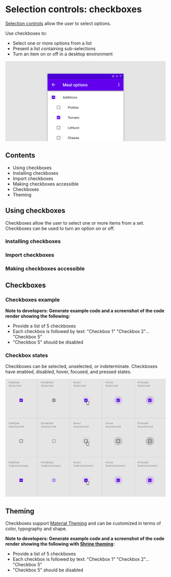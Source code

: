 <!--docs:
title: "Material selection controls: CheckBoxes"
layout: detail
section: components
excerpt: "Selection controls allow the user to select options."
iconId: 
path: /catalog/SelectionControlsCheckBoxes/
-->

# Selection controls: checkboxes

[Selection controls](https://material.io/components/selection-controls#usage) allow the user to select options.

Use checkboxes to:

* Select one or more options from a list
* Present a list containing sub-selections
* Turn an item on or off in a desktop environment

![Checkbox hero example for menu options](assets/CheckBox-hero.png)

## Contents

* Using checkboxes
* Installing checkboxes
* Import checkboxes
* Making checkboxes accessible
* Checkboxes
* Theming

## Using checkboxes

Checkboxes allow the user to select one or more items from a set. Checkboxes can be used to turn an option on or off.

### Installing checkboxes

### Import checkboxes

### Making checkboxes accessible

## Checkboxes

### Checkboxes example

**Note to developers: Generate example code and a screenshot of the code render showing the following:**
* Provide a list of 5 checkboxes
* Each checkbox is followed by text: "Checkbox 1" "Checkbox 2"... "Checkbox 5"
* "Checkbox 5" should be disabled

### Checkbox states

Checkboxes can be selected, unselected, or indeterminate. Checkboxes have enabled, disabled, hover, focused, and pressed states.

![Checkbox states in an array. Columns are enabled, disabled, hover, focused, pressed. Rows are selected, unselected, or indeterminite](assets/CheckBox-state.png)
## Theming

Checkboxes support [Material Theming](https://material.io/components/buttons/#theming) and can be
customized in terms of color, typography and shape.

**Note to developers: Generate example code and a screenshot of the code render showing the following with [Shrine theming](https://material.io/design/material-studies/shrine.html#when-to-adapt):**
* Provide a list of 5 checkboxes
* Each checkbox is followed by text: "Checkbox 1" "Checkbox 2"... "Checkbox 5"
* "Checkbox 5" should be disabled

